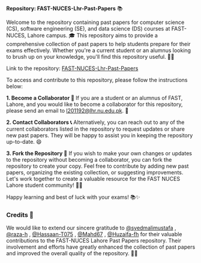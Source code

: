  **Repository: FAST-NUCES-Lhr-Past-Papers** 📚

Welcome to the repository containing past papers for computer science (CS), software engineering (SE), and data science (DS) courses at FAST-NUCES, Lahore campus. 🎓 This repository aims to provide a comprehensive collection of past papers to help students prepare for their exams effectively. Whether you're a current student or an alumnus looking to brush up on your knowledge, you'll find this repository useful. 📖🚀

Link to the repository: [FAST-NUCES-Lhr-Past-Papers](https://github.com/saleha-muzammil/FAST-NUCES-Lhr-Past-Papers)

To access and contribute to this repository, please follow the instructions below: 

**1. Become a Collaborator 🤝**
If you are a student or an alumnus of FAST, Lahore, and you would like to become a collaborator for this repository, please send an email to l201192@lhr.nu.edu.pk. 📧

**2. Contact Collaborators 📞**
Alternatively, you can reach out to any of the current collaborators listed in the repository to request updates or share new past papers. They will be happy to assist you in keeping the repository up-to-date. 😄

**3. Fork the Repository 🍴**
If you wish to make your own changes or updates to the repository without becoming a collaborator, you can fork the repository to create your copy. Feel free to contribute by adding new past papers, organizing the existing collection, or suggesting improvements. Let's work together to create a valuable resource for the FAST NUCES Lahore student community! 💪🌟

Happy learning and best of luck with your exams! 📚✨

### Credits 🙌

We would like to extend our sincere gratitude to [@syedmalimustafa](https://github.com/syedmalimustafa) , [@raza-h](https://github.com/raza-h) , [@Hassaan-T075](https://github.com/Hassaan-T075) , [@Mahd67](https://github.com/Mahd67) , [@Huzaifa-fh](https://github.com/Huzaifa-fh) for their valuable contributions to the FAST-NUCES Lahore Past Papers repository.  Their involvement and efforts have greatly enhanced the collection of past papers and improved the overall quality of the repository. 👏👏
